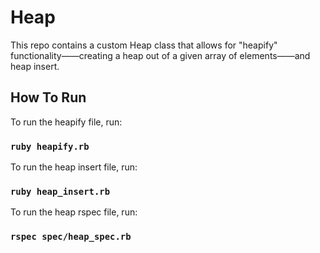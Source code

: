 # Heap

This repo contains a custom Heap class that allows for "heapify" functionality——creating a heap out of a given array of elements——and heap insert.

## How To Run

To run the heapify file, run:

### `ruby heapify.rb`
To run the heap insert file, run:

### `ruby heap_insert.rb`
To run the heap rspec file, run:

### `rspec spec/heap_spec.rb`
